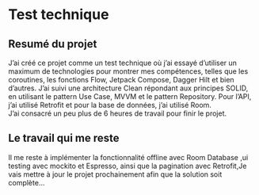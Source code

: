 <h1 class="code-line" data-line-start=0 data-line-end=1 ><a id="Documentation_0"></a> Test technique</h1>
<h2 class="code-line" data-line-start=1 data-line-end=2 ><a id="Resum_du_projet_1"></a>Resumé du projet</h2>
<p class="has-line-data" data-line-start="2" data-line-end="4">J’ai créé ce projet comme un test technique où j’ai essayé d’utiliser un maximum de technologies pour montrer mes compétences, telles que les coroutines, les fonctions Flow, Jetpack Compose, Dagger Hilt et bien d’autres. J’ai suivi une architecture Clean répondant aux principes SOLID, en utilisant le pattern Use Case, MVVM et le pattern Repository. Pour l’API, j’ai utilisé Retrofit et pour la base de données, j’ai utilisé Room.<br>
J’ai consacré un peu plus de 6 heures de travail pour finir le projet.</p>
<h2 class="code-line" data-line-start=7 data-line-end=8 ><a id="Le_travail_qui_me_reste_7"></a>Le travail qui me reste</h2>
<p class="has-line-data" data-line-start="8" data-line-end="9">Il me reste à implémenter la fonctionnalité offline avec Room Database ,ui testing avec mockito et Espresso, ainsi que la pagination avec Retrofit,Je vais mettre à jour le projet prochainement afin que la solution soit complète…</p>
